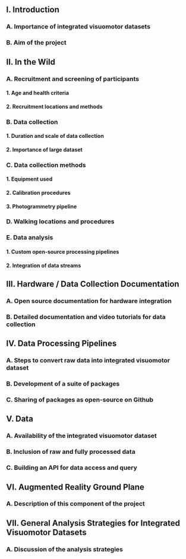 
## I. Introduction
### A. Importance of integrated visuomotor datasets
### B. Aim of the project

## II. In the Wild
### A. Recruitment and screening of participants
#### 1. Age and health criteria
#### 2. Recruitment locations and methods
### B. Data collection
#### 1. Duration and scale of data collection
#### 2. Importance of large dataset
### C. Data collection methods
#### 1. Equipment used
#### 2. Calibration procedures
#### 3. Photogrammetry pipeline
### D. Walking locations and procedures
### E. Data analysis
#### 1. Custom open-source processing pipelines
#### 2. Integration of data streams

## III. Hardware / Data Collection Documentation
### A. Open source documentation for hardware integration
### B. Detailed documentation and video tutorials for data collection

## IV. Data Processing Pipelines
### A. Steps to convert raw data into integrated visuomotor dataset
### B. Development of a suite of packages
### C. Sharing of packages as open-source on Github

## V. Data
### A. Availability of the integrated visuomotor dataset
### B. Inclusion of raw and fully processed data
### C. Building an API for data access and query

## VI. Augmented Reality Ground Plane
### A. Description of this component of the project

## VII. General Analysis Strategies for Integrated Visuomotor Datasets
### A. Discussion of the analysis strategies
